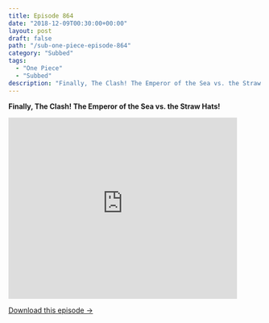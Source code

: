```yaml
---
title: Episode 864
date: "2018-12-09T00:30:00+00:00"
layout: post
draft: false
path: "/sub-one-piece-episode-864"
category: "Subbed"
tags:
  - "One Piece"
  - "Subbed"
description: "Finally, The Clash! The Emperor of the Sea vs. the Straw Hats!"
---
```


**Finally, The Clash! The Emperor of the Sea vs. the Straw Hats!**

<iframe width="640" height="360" src="https://www.rapidvideo.com/e/G6FRPHD575" frameborder="0" marginwidth=0 marginheight=0 scrolling=no allowfullscreen style="max-width:90%;"></iframe>

<a href="http://ouo.io/qs/eCodkFEQ?s=https://www.rapidvideo.com/d/G6FRPHD575" class="styled_a">Download this episode →</a>


